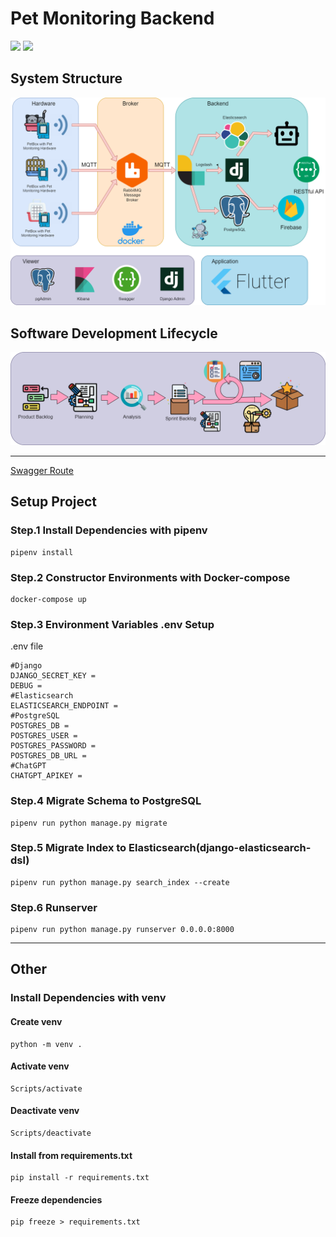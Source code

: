 # Pet Monitoring Backend

![](https://img.shields.io/github/languages/top/fan9704/PetMonitoringSystem-Backend?logo=python&logoColor=%23FFFFFF&style=for-the-badge)
![](https://img.shields.io/github/languages/count/fan9704/PetMonitoringSystem-Backend?color=%23005A2B&style=for-the-badge)

## System Structure

![](./doc/SystemStructure.png)

## Software Development Lifecycle

![](./doc/scrum.png)

---

[Swagger Route](127.0.0.1:8000/swagger/)

## Setup Project

### Step.1 Install Dependencies with pipenv

```shell
pipenv install
```

### Step.2 Constructor Environments with Docker-compose

```shell
docker-compose up
```

### Step.3 Environment Variables .env Setup

.env file
```dotenv
#Django
DJANGO_SECRET_KEY =
DEBUG =
#Elasticsearch
ELASTICSEARCH_ENDPOINT = 
#PostgreSQL
POSTGRES_DB =
POSTGRES_USER =
POSTGRES_PASSWORD =
POSTGRES_DB_URL =
#ChatGPT
CHATGPT_APIKEY = 
```

### Step.4 Migrate Schema to PostgreSQL

```shell
pipenv run python manage.py migrate
```

### Step.5 Migrate Index to Elasticsearch(django-elasticsearch-dsl)

```shell
pipenv run python manage.py search_index --create
```

### Step.6 Runserver

```shell
pipenv run python manage.py runserver 0.0.0.0:8000
```

----

## Other

### Install Dependencies with venv

#### Create venv

```shell
python -m venv .
```

#### Activate venv

```shell
Scripts/activate
```

#### Deactivate venv

```shell
Scripts/deactivate
```

#### Install from requirements.txt

```shell
pip install -r requirements.txt
```

#### Freeze dependencies

```shell
pip freeze > requirements.txt
```
